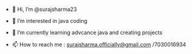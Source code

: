 - 👋 Hi, I’m @surajsharma23
- 👀 I’m interested in java coding
- 🌱 I’m currently learning advcance java and creating projects

- 📫 How to reach me : surajsharma.officially@gmail.com /7030016934




<!---
surajsharma23/surajsharma23 is a ✨ special ✨ repository because its `README.md` (this file) appears on your GitHub profile.
You can click the Preview link to take a look at your changes.
--->
